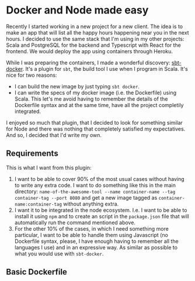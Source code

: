 # Docker and Node made easy

Recently I started working in a new project for a new client. The idea is to make an app that will list all the happy hours happening near you in the next hours. I decided to use the same stack that I'm using in my other projects: Scala and PostgreSQL for the backend and Typescript with React for the frontend. We would deploy the app using containers through Heroku.

While I was preparing the containers, I made a wonderful discovery: [sbt-docker](https://github.com/marcuslonnberg/sbt-docker). It's a plugin for `sbt`, the build tool I use when I program in Scala. It's nice for two reasons:

- I can build the new image by just typing `sbt docker`.
- I can write the specs of my docker image (i.e. the Dockerfile) using Scala. This let's me avoid having to remember the details of the Dockerfile syntax and at the same time, have all the project completily integrated.

I enjoyed so much that plugin, that I decided to look for something similar for Node and there was nothing that completely satisfied my expectatives. And so, I decided that I'd write my own.

## Requirements

This is what I want from this plugin:

1. I want to be able to cover 90% of the most usual cases without having to write any extra code. I want to do something like this in the main directory: `name-of-the-awesome-tool --name container-name --tag container-tag --port 8080` and get a new image tagged as `container-name:container-tag` without anything extra.
2. I want it to be integrated in the node ecosystem. I.e. I want to be able to install it using `npm` and to create an script in the `package.json` file that will automatically run the command mentioned above.
3. For the other 10% of the cases, in which I need something more particular, I want to be able to handle them using Javascript (no Dockerfile syntax, please, I have enough having to remember all the languages I use) and in an expressive way. As similar as possible to what you would use with `sbt-docker`.

## Basic Dockerfile
